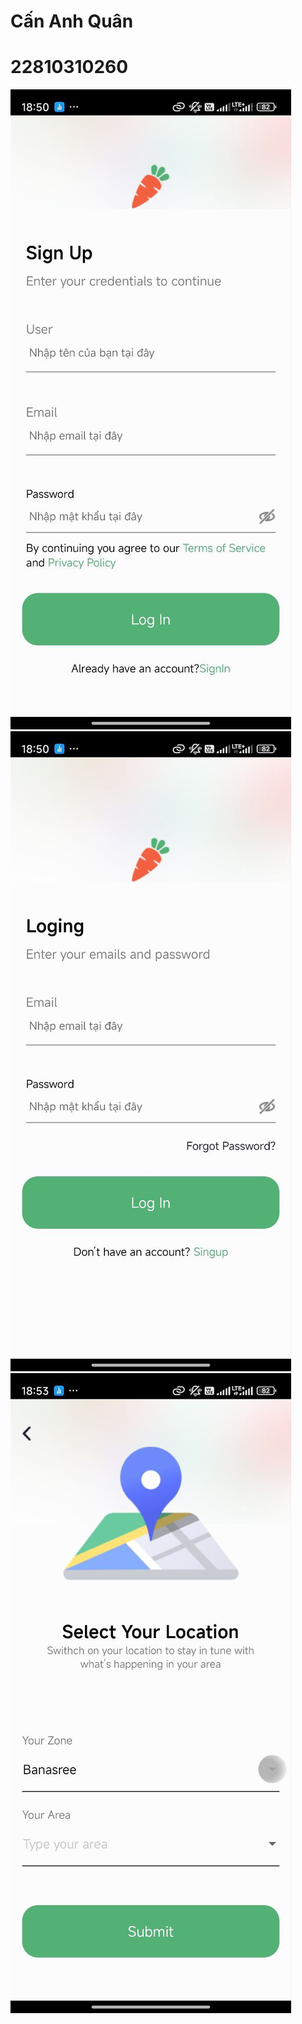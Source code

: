 # Cấn Anh Quân
# 22810310260
![Ảnh file bài tập](singup.jpg)
![Ảnh file bài tập](login.jpg)
![Ảnh file bài tập](select.jpg)
